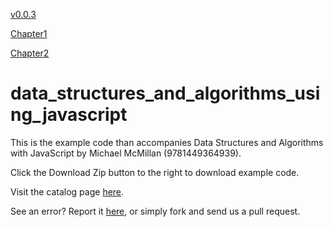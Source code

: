 
[v0.0.3](https://github.com/littleflute/data_structures_and_algorithms_using_javascript/edit/master/README.md)

[Chapter1](Chapter1)

[Chapter2](Chapter2)


data_structures_and_algorithms_using_javascript
===============================================

This is the example code than accompanies Data Structures and Algorithms with JavaScript by Michael McMillan (9781449364939). 

Click the Download Zip button to the right to download example code.

Visit the catalog page [here](http://shop.oreilly.com/product/0636920029557.do).

See an error? Report it [here](http://oreilly.com/catalog/errata.csp?isbn=0636920029557), or simply fork and send us a pull request.
